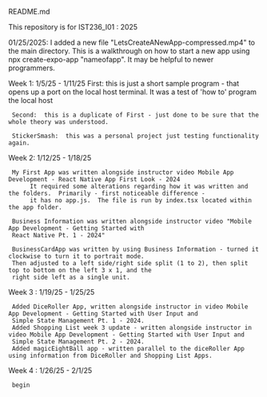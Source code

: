 README.md

 
This repository is for IST236_I01 : 2025

01/25/2025:
I added a new file "LetsCreateANewApp-compressed.mp4" to the main directory.  This is a walkthrough 
on how to start a new app using npx create-expo-app "nameofapp".  It may be helpful to newer programmers.

Week 1: 1/5/25 - 1/11/25
     First:  this is just a short sample program - that opens up a port on the local host terminal.  It 
     was a test of 'how to' program the local host
     
     Second:  this is a duplicate of First - just done to be sure that the whole theory was understood.

     StickerSmash:  this was a personal project just testing functionality again.
     
Week 2: 1/12/25 - 1/18/25

     My First App was written alongside instructor video Mobile App Development - React Native App First Look - 2024
          It required some alterations regarding how it was written and the folders.  Primarily - first noticeable difference - 
          it has no app.js.  The file is run by index.tsx located within the app folder.

     Business Information was written alongside instructor video "Mobile App Development - Getting Started with 
     React Native Pt. 1 - 2024"

     BusinessCardApp was written by using Business Information - turned it clockwise to turn it to portrait mode.
     Then adjusted to a left side/right side split (1 to 2), then split top to bottom on the left 3 x 1, and the
     right side left as a single unit.

Week 3 : 1/19/25 - 1/25/25

     Added DiceRoller App, written alongside instructor in video Mobile App Development - Getting Started with User Input and 
     Simple State Management Pt. 1 - 2024.
     Added Shopping List week 3 update - written alongside instructor in video Mobile App Development - Getting Started with User Input and 
     Simple State Management Pt. 2 - 2024.
     Added magicEightBall app - written parallel to the diceRoller App using information from DiceRoller and Shopping List Apps.

Week 4 : 1/26/25 - 2/1/25

     begin
